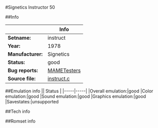 #Signetics Instructor 50

##Info

||Info|
|-----|-----|
|**Setname:**|instruct
|**Year:**|1978
|**Manufacturer:**|Signetics
|**Status:**|good
|**Bug reports:**|[MAMETesters](http://mametesters.org/view_all_set.php?type=1&temporary=y&search=instruct.c)
|**Source file:**|[instruct.c](https://github.com/mamedev/mame/blob/master/src/mess/drivers/instruct.c)

##Emulation info
|| Status |
|-----|-----|
|Overall emulation:|good
|Color emulation:|good
|Sound emulation:|good
|Graphics emulation:|good
|Savestates:|unsupported

##Tech info

##Romset info

<!--- START OF EDITED COMMENT DO NOT TOUCH TEXT ABOVE-->
